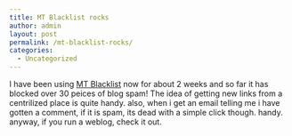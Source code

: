 ```yaml
---
title: MT Blacklist rocks
author: admin
layout: post
permalink: /mt-blacklist-rocks/
categories:
  - Uncategorized
---
```

I have been using [MT Blacklist][1] now for about 2 weeks and so far it has blocked over 30 peices of blog spam! The idea of getting new links from a centrilized place is quite handy. also, when i get an email telling me i have gotten a comment, if it is spam, its dead with a simple click though. handy. anyway, if you run a weblog, check it out.

 [1]: http://www.jayallen.org/projects/mt-blacklist/